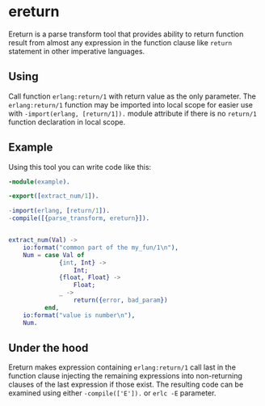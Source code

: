 ereturn
=======

Ereturn is a parse transform tool that provides ability to return function result from almost any expression in the function clause like `return` statement in other imperative languages.

Using
-----

Call function `erlang:return/1` with return value as the only parameter.
The `erlang:return/1` function may be imported into local scope for easier use with `-import(erlang, [return/1]).` module attribute if there is no `return/1` function declaration in local scope.

Example
-------

Using this tool you can write code like this:

``` erlang
-module(example).

-export([extract_num/1]).

-import(erlang, [return/1]).
-compile([{parse_transform, ereturn}]).


extract_num(Val) ->
    io:format("common part of the my_fun/1\n"),
    Num = case Val of
              {int, Int} ->
                  Int;
              {float, Float} ->
                  Float;
              _ ->
                  return({error, bad_param})
          end,
    io:format("value is number\n"),
    Num.
```

Under the hood
--------------

Ereturn makes expression containing `erlang:return/1` call last in the function clause injecting the remaining expressions into non-returning clauses of the last expression if those exist. The resulting code can be examined using either `-compile(['E']).` or `erlc -E` parameter.
